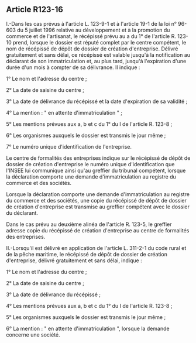 Article R123-16
----
I.-Dans les cas prévus à l'article L. 123-9-1 et à l'article 19-1 de la loi n°
96-603 du 5 juillet 1996 relative au développement et à la promotion du commerce
et de l'artisanat, le récépissé prévu au a du 1° de l'article R. 123-10 prend,
lorsque le dossier est réputé complet par le centre compétent, le nom de
récépissé de dépôt de dossier de création d'entreprise. Délivré gratuitement et
sans délai, ce récépissé est valable jusqu'à la notification au déclarant de son
immatriculation et, au plus tard, jusqu'à l'expiration d'une durée d'un mois à
compter de sa délivrance. Il indique :

1° Le nom et l'adresse du centre ;

2° La date de saisine du centre ;

3° La date de délivrance du récépissé et la date d'expiration de sa validité ;

4° La mention : " en attente d'immatriculation " ;

5° Les mentions prévues aux a, b et c du 1° du I de l'article R. 123-8 ;

6° Les organismes auxquels le dossier est transmis le jour même ;

7° Le numéro unique d'identification de l'entreprise.

Le centre de formalités des entreprises indique sur le récépissé de dépôt de
dossier de création d'entreprise le numéro unique d'identification que l'INSEE
lui communique ainsi qu'au greffier du tribunal compétent, lorsque la
déclaration comporte une demande d'immatriculation au registre du commerce et
des sociétés.

Lorsque la déclaration comporte une demande d'immatriculation au registre du
commerce et des sociétés, une copie du récépissé de dépôt de dossier de création
d'entreprise est transmise au greffier compétent avec le dossier du déclarant.

Dans le cas prévu au deuxième alinéa de l'article R. 123-5, le greffier adresse
copie du récépissé de création d'entreprise au centre de formalités des
entreprises.

II.-Lorsqu'il est délivré en application de l'article L. 311-2-1 du code rural
et de la pêche maritime, le récépissé de dépôt de dossier de création
d'entreprise, délivré gratuitement et sans délai, indique :

1° Le nom et l'adresse du centre ;

2° La date de saisine du centre ;

3° La date de délivrance du récépissé ;

4° Les mentions prévues aux a, b et c du 1° du I de l'article R. 123-8 ;

5° Les organismes auxquels le dossier est transmis le jour même ;

6° La mention : " en attente d'immatriculation ", lorsque la demande concerne
une société.
